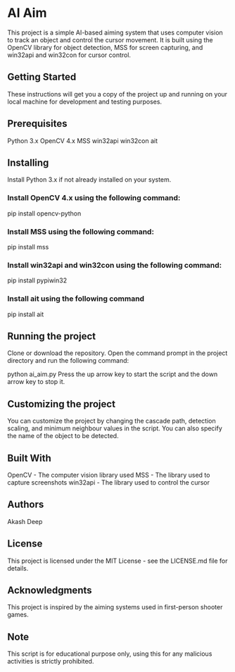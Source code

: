 # AI Aim
This project is a simple AI-based aiming system that uses computer vision to track an object and control the cursor movement. It is built using the OpenCV library for object detection, MSS for screen capturing, and win32api and win32con for cursor control.

## Getting Started
These instructions will get you a copy of the project up and running on your local machine for development and testing purposes.

## Prerequisites
Python 3.x
OpenCV 4.x
MSS
win32api
win32con
ait
## Installing
Install Python 3.x if not already installed on your system.

### Install OpenCV 4.x using the following command:
pip install opencv-python
### Install MSS using the following command:
pip install mss
### Install win32api and win32con using the following command:
pip install pypiwin32
### Install ait using the following command
pip install ait

## Running the project
Clone or download the repository.
Open the command prompt in the project directory and run the following command:

python ai_aim.py
Press the up arrow key to start the script and the down arrow key to stop it.

## Customizing the project
You can customize the project by changing the cascade path, detection scaling, and minimum neighbour values in the script. You can also specify the name of the object to be detected.

## Built With
OpenCV - The computer vision library used
MSS - The library used to capture screenshots
win32api - The library used to control the cursor

## Authors
Akash Deep

## License
This project is licensed under the MIT License - see the LICENSE.md file for details.

## Acknowledgments
This project is inspired by the aiming systems used in first-person shooter games.
## Note
This script is for educational purpose only, using this for any malicious activities is strictly prohibited.
